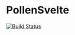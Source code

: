 # PollenSvelte

[![Build Status](https://github.com/lorenzoh/PollenSvelte.jl/actions/workflows/CI.yml/badge.svg?branch=main)](https://github.com/lorenzoh/PollenSvelte.jl/actions/workflows/CI.yml?query=branch%3Amain)

